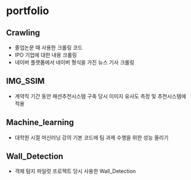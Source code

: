 # portfolio

## Crawling

- 졸업논문 때 사용한 크롤링 코드
- IPO 기업에 대한 내용 크롤링
- 네이버 플랫폼에서 네이버 형식을 가진 뉴스 기사 크롤링

## IMG_SSIM

- 계약직 기간 동안 패션추천시스템 구축 당시 이미지 유사도 측정 및 추천시스템에 적용

## Machine_learning

- 대학원 시절 머신러닝 강의 기본 코드에 팀 과제 수행을 위한 성능 올리기

## Wall_Detection

- 객체 탐지 파일럿 프로젝트 당시 사용한 Wall_Detection
